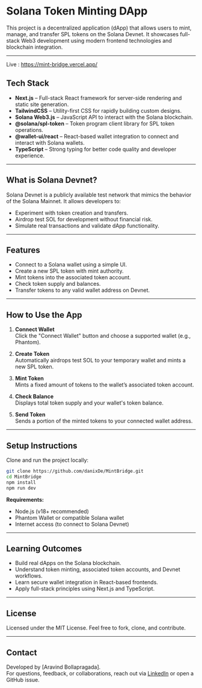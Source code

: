# Solana Token Minting DApp

This project is a decentralized application (dApp) that allows users to mint, manage, and transfer SPL tokens on the Solana Devnet. It showcases full-stack Web3 development using modern frontend technologies and blockchain integration.

---
Live : https://mint-bridge.vercel.app/
## Tech Stack

- **Next.js** – Full-stack React framework for server-side rendering and static site generation.
- **TailwindCSS** – Utility-first CSS for rapidly building custom designs.
- **Solana Web3.js** – JavaScript API to interact with the Solana blockchain.
- **@solana/spl-token** – Token program client library for SPL token operations.
- **@wallet-ui/react** – React-based wallet integration to connect and interact with Solana wallets.
- **TypeScript** – Strong typing for better code quality and developer experience.

---

## What is Solana Devnet?

Solana Devnet is a publicly available test network that mimics the behavior of the Solana Mainnet. It allows developers to:

- Experiment with token creation and transfers.
- Airdrop test SOL for development without financial risk.
- Simulate real transactions and validate dApp functionality.

---

## Features

- Connect to a Solana wallet using a simple UI.
- Create a new SPL token with mint authority.
- Mint tokens into the associated token account.
- Check token supply and balances.
- Transfer tokens to any valid wallet address on Devnet.

---

## How to Use the App

1. **Connect Wallet**  
   Click the "Connect Wallet" button and choose a supported wallet (e.g., Phantom).

2. **Create Token**  
   Automatically airdrops test SOL to your temporary wallet and mints a new SPL token.

3. **Mint Token**  
   Mints a fixed amount of tokens to the wallet’s associated token account.

4. **Check Balance**  
   Displays total token supply and your wallet's token balance.

5. **Send Token**  
   Sends a portion of the minted tokens to your connected wallet address.

---

## Setup Instructions

Clone and run the project locally:

```bash
git clone https://github.com/danixDe/MintBridge.git
cd MintBridge
npm install
npm run dev
```

**Requirements:**
- Node.js (v18+ recommended)
- Phantom Wallet or compatible Solana wallet
- Internet access (to connect to Solana Devnet)

---

## Learning Outcomes

- Build real dApps on the Solana blockchain.
- Understand token minting, associated token accounts, and Devnet workflows.
- Learn secure wallet integration in React-based frontends.
- Apply full-stack principles using Next.js and TypeScript.

---

## License

Licensed under the MIT License. Feel free to fork, clone, and contribute.

---

## Contact

Developed by [Aravind Bollapragada].  
For questions, feedback, or collaborations, reach out via [LinkedIn](https://linkedin.com/in/arvix17) or open a GitHub issue.

